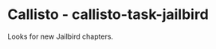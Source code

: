Callisto - callisto-task-jailbird
=================================

Looks for new Jailbird chapters.
